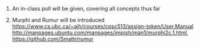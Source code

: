 1) An in-class poll will be given, covering all concepts thus far

2) Murphi and Rumur will be introduced
   https://www.cs.ubc.ca/~ajh/courses/cpsc513/assign-token/User.Manual
   http://manpages.ubuntu.com/manpages/impish/man1/murphi2c.1.html 
   https://github.com/Smattr/rumur



